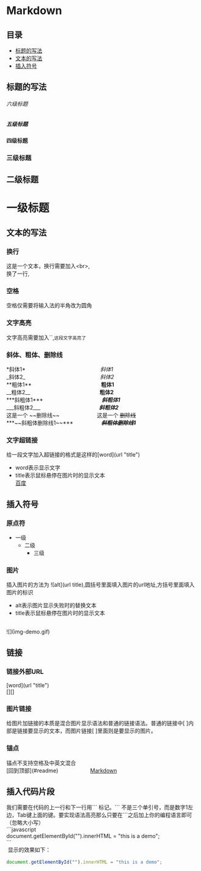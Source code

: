 # Markdown

## 目录

- [标题的写法](#标题的写法)
- [文本的写法](#文本的写法)
- [插入符号](#插入符号)

## 标题的写法

###### 六级标题
##### 五级标题
#### 四级标题 
### 三级标题  
## 二级标题  
# 一级标题

## 文本的写法

### 换行
 这是一个文本，换行需要加入\<br>,<br>换了一行,
 
### 空格
 空格仅需要将输入法的半角改为圆角
 
### 文字高亮
 文字高亮需要加入\`\`,`这段文字高亮了`
 
### 斜体、粗体、删除线
 \*斜体1\*　　　　　　　　　　　　　　*斜体1*<br>
 \_斜体2\_　　　　　　　　　　　　　　_斜体2_<br>
 \*\*粗体1\*\*　　　　　　　　　　　　　**粗体1**<br>
 \_\_粗体2\_\_　　　　　　　　　　　　　__粗体2__<br>
 \*\*\*斜粗体1\*\*\*　　　　　　　　　　　***斜粗体1***<br>
 \_\_\_斜粗体2\_\_\_　　　　　　　　　　　___斜粗体2___<br>
 这是一个 \~\~删除线\~\~　　　　　　　这是一个 ~~删除线~~<br>
  \*\*\*\~\~斜粗体删除线1\~\~\*\*\* 　　　　　***~~斜粗体删除线1~~***<br>
 
### 文字超链接
 给一段文字加入超链接的格式是这样的\[word\]\(url "title"\)<br>
 * word表示显示文字
 * title表示鼠标悬停在图片时的显示文本<br>
 [百度](https://www.baidu.com/ "google")
 
## 插入符号

### 原点符
  * 一级
     * 二级
         * 三级

### 图片
 插入图片的方法为 !\[alt\]\(url title\),圆括号里面填入图片的url地址,方括号里面填入图片的标识<br>
 * alt表示图片显示失败时的替换文本
 * title表示鼠标悬停在图片时的显示文本<br>
 <br>
  ![](img-demo.gif)

## 链接

### 链接外部URL
 \[word\]\(url "title"\)<br>
 \[\]\[\]
 
### 图片链接
 给图片加链接的本质是混合图片显示语法和普通的链接语法。普通的链接中[ ]内部是链接要显示的文本，而图片链接[ ]里面则是要显示的图片。
 
### 锚点
 锚点不支持空格及中英文混合<br>
 \[回到顶部\]\(\#readme\)　　　　　　[Markdown](#markdown)
 
## 插入代码片段
 我们需要在代码的上一行和下一行用\`\`\` 标记。\`\`\` 不是三个单引号，而是数字1左边，Tab键上面的键。要实现语法高亮那么只要在\`\`\`之后加上你的编程语言即可（忽略大小写）<br>
 \`\`\`javascript<br>
 document.getElementById("").innerHTML = "this is a demo";<br>
  \`\`\`<br>
  显示的效果如下：<br>
  ```javascript
  document.getElementById("").innerHTML = "this is a demo";
  ```
 
